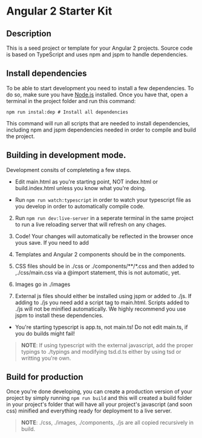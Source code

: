 # Angular 2 Starter Kit

## Description 

This is a seed project or template for your Angular 2 projects. Source code is based on TypeScript and uses npm and jspm to handle dependencies. 

## Install dependencies

To be able to start development you need to install a few dependencies. To do so, make sure you have [Node.js](http://nodejs.org) installed. Once you have that, open a terminal in the project folder and run this command:

`npm run instal:dep # Install all dependencies`

This command will run all scripts that are needed to install dependencies, including npm and jspm dependencies needed in order to compile and build the project.

## Building in development mode.

Development consits of completeting a few steps.

* Edit main.html as you're starting point, NOT index.html or build.index.html unless you know what you're doing.

* Run `npm run watch:typescript` in order to watch your typescript file as you develop in order to automatically compile code.
2. Run `npm run dev:live-server` in a seperate terminal in the same project to run a live reloading server that will refresh on any chages.
3. Code! Your changes will automatically be reflected in the browser once yous save. If you need to add
4. Templates and Angular 2 components should be in the components.

5. CSS files should be in ./css or ./components/\*\*/\*.css and then added to ,./css/main.css via a @import statement, this is not automatic, yet.

6. Images go in ./images

7. External js files should either be installed using jspm or added to ./js. If adding to ./js you need add a script tag to main.html. Scripts added to ./js will not be minified automatically. We highly recommend you use jspm to install these dependencies.

* You're starting typescript is app.ts, not main.ts! Do not edit main.ts, if you do builds might fail!

> **NOTE**: If using typescript with the external javascript, add the proper typings to ./typings and modifying tsd.d.ts either by using tsd or writting you're own.


## Build for production

Once you're done developing, you can create a production version of your project by simply running `npm run build` and this will created a build folder in your project's folder that will have all your project's javascript (and soon css) minified and everything ready for deployment to a live server.

> **NOTE**: ./css, ./images, ./components, ./js are all copied recursively in build.
